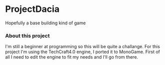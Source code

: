 # ProjectDacia 
Hopefully a base building kind of game


### About this project

I'm still a beginner at programming so this will be quite a challange. For this project I'm using the TechCraft4.0 engine, I ported it to MonoGame. First of all I need to edit the engine to fit my needs and I'll go from there. 
